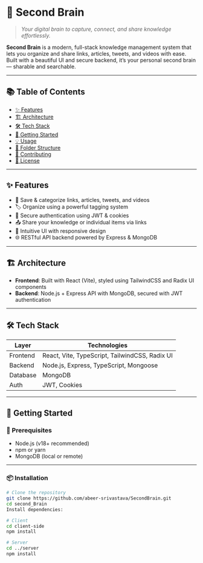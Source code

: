 # 🧠 Second Brain

> *Your digital brain to capture, connect, and share knowledge effortlessly.*

**Second Brain** is a modern, full-stack knowledge management system that lets you organize and share links, articles, tweets, and videos with ease. Built with a beautiful UI and secure backend, it’s your personal second brain — sharable and searchable.

---

## 📚 Table of Contents

- [✨ Features](#-features)  
- [🏗️ Architecture](#-architecture)  
- [🛠️ Tech Stack](#-tech-stack)  
- [🚀 Getting Started](#-getting-started)  
- [💡 Usage](#-usage)  
- [📁 Folder Structure](#-folder-structure)  
- [🤝 Contributing](#-contributing)  
- [📄 License](#-license)  

---

## ✨ Features

- 🔖 Save & categorize links, articles, tweets, and videos  
- 🏷️ Organize using a powerful tagging system  
- 🔐 Secure authentication using JWT & cookies  
- 📤 Share your knowledge or individual items via links  
- 🧩 Intuitive UI with responsive design  
- 🌐 RESTful API backend powered by Express & MongoDB  

---

## 🏗️ Architecture


- **Frontend**: Built with React (Vite), styled using TailwindCSS and Radix UI components  
- **Backend**: Node.js + Express API with MongoDB, secured with JWT authentication  

---

## 🛠️ Tech Stack

| Layer       | Technologies                               |
|-------------|--------------------------------------------|
| Frontend    | React, Vite, TypeScript, TailwindCSS, Radix UI |
| Backend     | Node.js, Express, TypeScript, Mongoose     |
| Database    | MongoDB                                    |
| Auth        | JWT, Cookies                               |

---

## 🚀 Getting Started

### 🔧 Prerequisites

- Node.js (v18+ recommended)  
- npm or yarn  
- MongoDB (local or remote)  

---

### 📦 Installation

```bash
# Clone the repository
git clone https://github.com/abeer-srivastava/SecondBrain.git
cd second_Brain
Install dependencies:

# Client
cd client-side
npm install

# Server
cd ../server
npm install